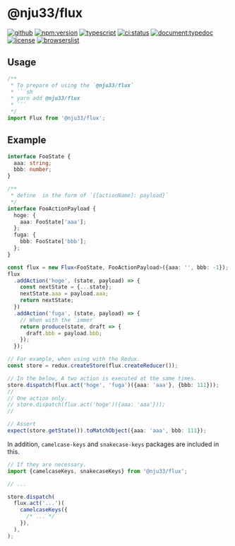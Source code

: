 # @nju33/flux

[![github](https://badgen.net/badge//nju33,flux/000?icon=github&list=1)](https://github.com/nju33/flux)
[![npm:version](https://badgen.net/npm/v/@nju33/flux?icon=npm&label=)](https://www.npmjs.com/package/@nju33/flux)
[![typescript](https://badgen.net/badge/lang/typescript/0376c6?icon=npm)](https://www.typescriptlang.org/)
[![ci:status](https://badgen.net/circleci/github/nju33/flux)](https://circleci.com/gh/nju33/flux)
[![document:typedoc](https://badgen.net/badge/document/typedoc/9602ff)](https://docs--nju33-flux.netlify.com/)
[![license](https://badgen.net/npm/license/@nju33/flux)](https://github.com/nju33/flux/blob/master/LICENSE)
[![browserslist](https://badgen.net/badge/browserslist/chrome,edge/ffd539?list=1)](https://browserl.ist/?q=last+1+chrome+version%2C+last+1+edge+version)

## Usage

````js
/**
 * To prepare of using the `@nju33/flux`
 * ```sh
 * yarn add @nju33/flux
 * ```
 */
import Flux from '@nju33/flux';
````

## Example

```ts
interface FooState {
  aaa: string;
  bbb: number;
}

/**
 * define  in the form of `{[actionName]: payload}`
 */
interface FooActionPayload {
  hoge: {
    aaa: FooState['aaa'];
  };
  fuga: {
    bbb: FooState['bbb'];
  };
}

const flux = new Flux<FooState, FooActionPayload>({aaa: '', bbb: -1});
flux
  .addAction('hoge', (state, payload) => {
    const nextState = {...state};
    nextState.aaa = payload.aaa;
    return nextState;
  })
  .addAction('fuga', (state, payload) => {
    // When with the `immer`
    return produce(state, draft => {
      draft.bbb = payload.bbb;
    });
  });

// For example, when using with the Redux.
const store = redux.createStore(flux.createReducer());

// In the below, A two action is executed at the same times.
store.dispatch(flux.act('hoge', 'fuga')({aaa: 'aaa'}, {bbb: 111}));
//
// One action only.
// store.dispatch(flux.act('hoge')({aaa: 'aaa'}));
//

// Assert
expect(store.getState()).toMatchObject({aaa: 'aaa', bbb: 111});
```

In addition, `camelcase-keys` and `snakecase-keys` packages are included in this.

```ts
// If they are necessary.
import {camelcaseKeys, snakecaseKeys} from '@nju33/flux';

// ...

store.dispatch(
  flux.act('...')(
    camelcaseKeys({
      /* ... */
    }),
  ),
);
```
